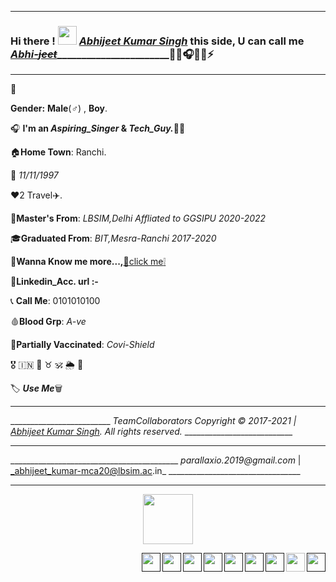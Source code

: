 <hr>

### Hi there ! <img src="https://raw.githubusercontent.com/MartinHeinz/MartinHeinz/master/wave.gif" width="30px"> [_Abhijeet Kumar Singh_](https://github.com/its-AbhijeetKumar/its-AbhijeetKumar/files/7156469/Resume_Olivee1.pdf) this side, U can call me [_Abhi-~~jeet~~_](https://github.com/its-AbhijeetKumar/its-AbhijeetKumar/files/7156469/Resume_Olivee1.pdf)_______________________:link::low_brightness::headphones::signal_strength::battery::zap:
<hr>

:pushpin:

**Gender:** **Male**(:male_sign:) , **Boy**.

:headphones: **I'm an _Aspiring_Singer_ & _Tech_Guy._**:man_technologist:

:house:**Home Town**: Ranchi.

:confetti_ball: *11/11/1997*

:heart:2 Travel:airplane:.

:school_satchel:**Master's From**: _LBSIM,Delhi Affliated to GGSIPU 2020-2022_

:mortar_board:**Graduated From**: _BIT,Mesra-Ranchi 2017-2020_

:file_folder:**Wanna Know me more...,**[:paperclip:click me:grey_exclamation:](https://github.com/its-AbhijeetKumar/its-AbhijeetKumar/files/7156469/Resume_Olivee1.pdf)

:briefcase:**Linkedin_Acc. url :-**

:telephone_receiver: **Call Me**: 0101010100

:drop_of_blood:**Blood Grp**: *A-ve*

:syringe:**Partially Vaccinated**: *Covi-Shield*

:medal_military:     :india:     :low_brightness:          :taurus:     :om:     :sun_behind_rain_cloud:     :link:

:label: **_Use Me_**:wastebasket:

<hr>

_________________________ _TeamCollaborators Copyright :copyright: 2017-2021 | [_Abhijeet Kumar Singh_](https://github.com/its-AbhijeetKumar/its-AbhijeetKumar/files/7156469/Resume_Olivee1.pdf). All rights reserved._ ___________________________

<hr>

__________________________________________ _parallaxio.2019@gmail.com_ | _abhijeet_kumar-mca20@lbsim.ac.in_ _________________________________

<hr>

<p align="center">
  <img width="80" height="80" src="https://user-images.githubusercontent.com/79626965/133842711-f3f67127-1fcf-491e-a6fe-1376a562ad2c.png"/>
</p>

[<img align="right" width="30" height="30" src="https://user-images.githubusercontent.com/79626965/133871887-f15f728a-7143-4762-93dc-3e87dea27bf5.png">]()
[<img align="right" width="30" height="30" src="https://user-images.githubusercontent.com/79626965/133849117-181bf0d9-90d6-4413-b802-5cbd1f13edd9.png"/>](https://github.com/its-AbhijeetKumar/its-AbhijeetKumar/files/7188283/What.s.App.Number.docx)
[<img align="right" width="30" height="30" src="https://user-images.githubusercontent.com/79626965/133850121-067939f8-c4b8-4fd9-ae64-2aa7e1a81383.png">]()
[<img align="right" width="30" height="30" src="https://user-images.githubusercontent.com/79626965/133839644-ba1b91ad-f37d-4e3f-8a6e-329ed1bb5bd8.png">]()
[<img align="right" width="30" height="30" src="https://user-images.githubusercontent.com/79626965/133839566-e4454150-70e1-40e8-ac9e-1b78caad9c96.png">]()
[<img align="right" width="30" height="30" src="https://user-images.githubusercontent.com/79626965/133841524-7cfd088f-39e1-4607-a4e6-353b862f5128.png">]()
[<img align="right" width="30" height="30" src="https://user-images.githubusercontent.com/79626965/133837395-d9041459-4943-4e4b-b553-72f654d5c520.png">]()
[<img align="right" width="30" height="30" src="https://user-images.githubusercontent.com/79626965/133845883-df30a8d8-6752-436e-86d6-643e8416ecb6.png">]()
[<img align="right" width="30" height="30" src="https://user-images.githubusercontent.com/79626965/133846326-d863fc46-ea95-4bcb-9c3b-db146edfedd8.png">]()
